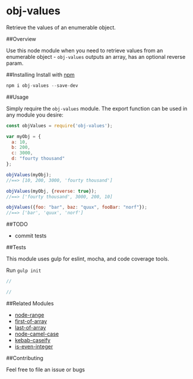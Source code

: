 # obj-values
Retrieve the values of an enumerable object.

##Overview

Use this node module when you need to retrieve values from an enumerable object - `obj-values` outputs an array,
has an optional reverse param.

##Installing 
Install with [npm](https://www.npmjs.com/package/obj-values)

```javascript
npm i obj-values --save-dev
```

##Usage

Simply require the `obj-values` module. The export function can be used in any module you desire:

```javascript
const objValues = require('obj-values');

var myObj = {
  a: 10,
  b: 200,
  c: 3000,
  d: "fourty thousand"
};

objValues(myObj);
//==> [10, 200, 3000, 'fourty thousand']

objValues(myObj, {reverse: true});
//==> ['fourty thousand', 3000, 200, 10]

objValues({foo: "bar", baz: "quux", fooBar: "norf"});
//==> ['bar', 'quux', 'norf']
```

##TODO

* commit tests

##Tests

This module uses gulp for eslint, mocha, and code coverage tools.

Run `gulp init`

```javascript
//
```

```javascript
//
```

##Related Modules

* [node-range](https://github.com/ahadb/node-range)
* [first-of-array](https://github.com/ahadb/first-of-array)
* [last-of-array](https://github.com/ahadb/last-of-array)
* [node-camel-case](https://github.com/ahadb/node-camel-case)
* [kebab-caseify](https://github.com/ahadb/kebab-caseify)
* [is-even-integer](https://github.com/ahadb/is-even-integer)

##Contributing

Feel free to file an issue or bugs

